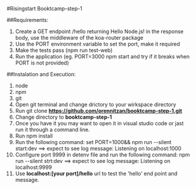 #Risingstart Booktcamp-step-1

##Requirements:
1. Create a GET endpoint /hello returning Hello Node.js! in the response body, use the middleware of the koa-router package
2. Use the PORT environment variable to set the port, make it required
3. Make the tests pass (npm run test-web)
4. Run the application (eg. PORT=3000 npm start and try if it breaks when PORT is not provided)

##Instalation and Execution:
1. node
2. npm
3. git
4. Open git terminal and change drictory to your wirkspace directory
5. Run git clone **https://github.com/orennitzan/booktcamp-step-1.git**
6. Change directory to **booktcamp-step-1**
7. Once you have it you may want to open it in visual studio code or jast run it through a command line.
8. Run npm install
9. Run the following command: set PORT=1000&&  npm run --silent start:dev ==> expect to see log message: Listening on localhost:1000
10. Configure port 9999 in detenv file and run the following command: npm run --silent strt:dev ==> expect to see log message: Listening on localhost:9999
11. Use **localhost:[your port]/hello** url to test the 'hello' end point and message. 
